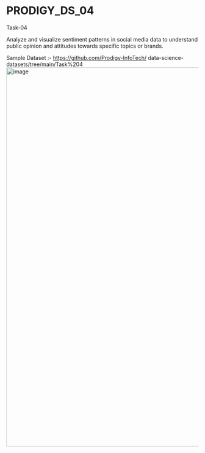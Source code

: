 # PRODIGY_DS_04
Task-04

Analyze and visualize sentiment patterns in social media
data to understand public opinion and attitudes towards
specific topics or brands.


Sample Dataset :- https://github.com/Prodigy-InfoTech/
data-science-datasets/tree/main/Task%204
<img width="1782" height="992" alt="image" src="https://github.com/user-attachments/assets/68ec3b42-0616-459b-ac02-8b776c314b93" />

